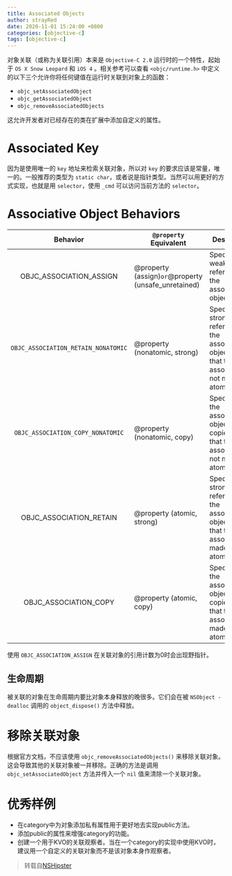 ```yaml
---
title: Associated Objects
author: strayRed
date: 2020-11-01 15:24:00 +0800
categories: [objective-c]
tags: [objective-c]
---
```

对象关联（或称为关联引用）本来是 `Objective-C 2.0` 运行时的一个特性，起始于 `OS X Snow Leopard` 和 `iOS 4` 。相关参考可以查看  `<objc/runtime.h>`  中定义的以下三个允许你将任何键值在运行时关联到对象上的函数：

- `objc_setAssociatedObject`
- `objc_getAssociatedObject`
- `objc_removeAssociatedObjects`

这允许开发者对已经存在的类在扩展中添加自定义的属性。

# Associated Key

因为是使用唯一的 `key` 地址来检索关联对象，所以对 `key` 的要求应该是常量，唯一的。一般推荐的类型为 `static char`，或者说是指针类型。当然可以用更好的方式实现，也就是用 `selector`，使用 `_cmd` 可以访问当前方法的 `selector`。

# Associative Object Behaviors

|            **Behavior**             | `@property` **Equivalent**                            | **Description**                                              |
| :---------------------------------: | ----------------------------------------------------- | ------------------------------------------------------------ |
|       OBJC_ASSOCIATION_ASSIGN       | @property (assign)` or `@property (unsafe_unretained) | Specifies a weak(unsafe) reference to the associated object. |
| `OBJC_ASSOCIATION_RETAIN_NONATOMIC` | @property (nonatomic, strong)                         | Specifies a strong reference to the associated object, and that the association is not made atomically. |
|  `OBJC_ASSOCIATION_COPY_NONATOMIC`  | @property (nonatomic, copy)                           | Specifies that the associated object is copied, and that the association is not made atomically. |
|       OBJC_ASSOCIATION_RETAIN       | @property (atomic, strong)                            | Specifies a strong reference to the associated object, and that the association is made atomically. |
|        OBJC_ASSOCIATION_COPY        | @property (atomic, copy)                              | Specifies that the associated object is copied, and that the association is made atomically. |

使用 `OBJC_ASSOCIATION_ASSIGN` 在关联对象的引用计数为0时会出现野指针。
## 生命周期

被关联的对象在生命周期内要比对象本身释放的晚很多。它们会在被 `NSObject -dealloc` 调用的 `object_dispose()` 方法中释放。

# 移除关联对象

根据官方文档，不应该使用 `objc_removeAssociatedObjects()` 来移除关联对象。这会导致其他的关联对象被一并移除。正确的方法是调用 `objc_setAssociatedObject` 方法并传入一个 `nil` 值来清除一个关联对象。

# 优秀样例

- 在category中为对象添加私有属性用于更好地去实现public方法。
- 添加public的属性来增强category的功能。
- 创建一个用于KVO的关联观察者。当在一个category的实现中使用KVO时，建议用一个自定义的关联对象而不是该对象本身作观察者。

> 转载自[NSHipster](https://nshipster.com/associated-objects/)